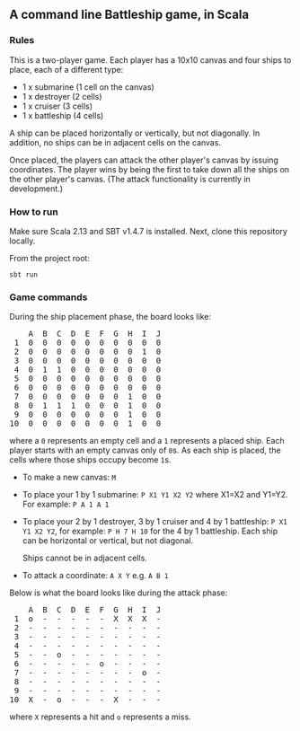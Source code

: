 ## A command line Battleship game, in Scala

### Rules
This is a two-player game. Each player has a 10x10 canvas and four ships to place, each of a different type:

- 1 x submarine (1 cell on the canvas)
- 1 x destroyer (2 cells)
- 1 x cruiser (3 cells)
- 1 x battleship (4 cells)

A ship can be placed horizontally or vertically, but not diagonally. In addition, no ships can be in adjacent cells on the canvas.

Once placed, the players can attack the other player's canvas by issuing coordinates. The player wins by being the first to take down all the ships on the other player's canvas. (The attack functionality is currently in development.)

### How to run
Make sure Scala 2.13 and SBT v1.4.7 is installed. Next, clone this repository locally.

From the project root:

`sbt run`

### Game commands
During the ship placement phase, the board looks like:  

<pre>
    A  B  C  D  E  F  G  H  I  J  
 1  0  0  0  0  0  0  0  0  0  0  
 2  0  0  0  0  0  0  0  0  1  0  
 3  0  0  0  0  0  0  0  0  0  0  
 4  0  1  1  0  0  0  0  0  0  0  
 5  0  0  0  0  0  0  0  0  0  0  
 6  0  0  0  0  0  0  0  0  0  0  
 7  0  0  0  0  0  0  0  1  0  0  
 8  0  1  1  1  0  0  0  1  0  0  
 9  0  0  0  0  0  0  0  1  0  0  
10  0  0  0  0  0  0  0  1  0  0
</pre>
where a `0` represents an empty cell and a `1` represents a placed ship. Each player starts with an empty canvas only of `0`s. As each ship is placed, the cells where those ships occupy become `1`s.


* To make a new canvas:   `M`

* To place your 1 by 1 submarine: `P X1 Y1 X2 Y2` where X1=X2 and Y1=Y2. For example: `P A 1 A 1`

* To place your 2 by 1 destroyer, 3 by 1 cruiser and 4 by 1 battleship: `P X1 Y1 X2 Y2`, for example: `P H 7 H 10` for the 4 by 1 battleship. Each ship can be horizontal or vertical, but not diagonal. 

  Ships cannot be in adjacent cells.

* To attack a coordinate: `A X Y` e.g. `A B 1`

Below is what the board looks like during the attack phase:
<pre>
    A  B  C  D  E  F  G  H  I  J
 1  o  -  -  -  -  -  X  X  X  -
 2  -  -  -  -  -  -  -  -  -  -
 3  -  -  -  -  -  -  -  -  -  -
 4  -  -  -  -  -  -  -  -  -  -
 5  -  -  o  -  -  -  -  -  -  -
 6  -  -  -  -  -  o  -  -  -  -
 7  -  -  -  -  -  -  -  -  o  -
 8  -  -  -  -  -  -  -  -  -  -
 9  -  -  -  -  -  -  -  -  -  -
10  X  -  o  -  -  -  X  -  -  -
</pre>

where `X` represents a hit and `o` represents a miss.